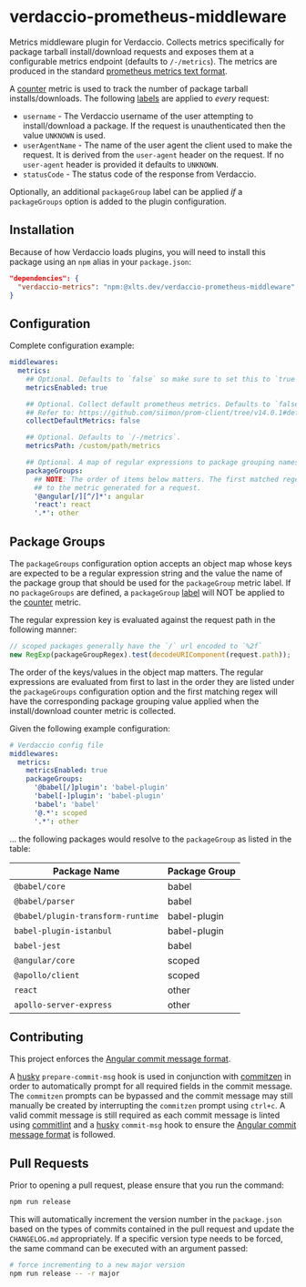 # verdaccio-prometheus-middleware

Metrics middleware plugin for Verdaccio. Collects metrics specifically for package tarball install/download requests and
exposes them at a configurable metrics endpoint (defaults to `/-/metrics`). The metrics are produced in the standard
[prometheus metrics text format](https://prometheus.io/docs/instrumenting/exposition_formats/#text-format-example).

A [counter](https://prometheus.io/docs/concepts/metric_types/#counter) metric is used to track the number of package
tarball installs/downloads. The following [labels](https://prometheus.io/docs/practices/naming/#labels) are applied to
_every_ request:

- `username` - The Verdaccio username of the user attempting to install/download a package. If the request is
  unauthenticated then the value `UNKNOWN` is used.
- `userAgentName` - The name of the user agent the client used to make the request. It is derived from the `user-agent`
  header on the request. If no `user-agent` header is provided it defaults to `UNKNOWN`.
- `statusCode` - The status code of the response from Verdaccio.

Optionally, an additional `packageGroup` label can be applied _if_ a `packageGroups` option is added to the plugin
configuration.

## Installation

Because of how Verdaccio loads plugins, you will need to install this package using an `npm` alias in your `package.json`:

```json
"dependencies": {
  "verdaccio-metrics": "npm:@xlts.dev/verdaccio-prometheus-middleware"
}
```

## Configuration

Complete configuration example:

```yaml
middlewares:
  metrics:
    ## Optional. Defaults to `false` so make sure to set this to `true` if you want to collect metrics.
    metricsEnabled: true

    ## Optional. Collect default prometheus metrics. Defaults to `false`.
    ## Refer to: https://github.com/siimon/prom-client/tree/v14.0.1#default-metrics
    collectDefaultMetrics: false

    ## Optional. Defaults to `/-/metrics`.
    metricsPath: /custom/path/metrics

    ## Optional. A map of regular expressions to package grouping names.
    packageGroups:
      ## NOTE: The order of items below matters. The first matched regex is the package grouping that will be applied
      ## to the metric generated for a request.
      '@angular[/][^/]*': angular
      'react': react
      '.*': other
```

## Package Groups

The `packageGroups` configuration option accepts an object map whose keys are expected to be a regular expression string
and the value the name of the package group that should be used for the `packageGroup` metric label. If no
`packageGroups` are defined, a `packageGroup` [label](https://prometheus.io/docs/practices/naming/#labels) will NOT be
applied to the [counter](https://prometheus.io/docs/concepts/metric_types/#counter) metric.

The regular expression key is evaluated against the request path in the following manner:

```javascript
// scoped packages generally have the `/` url encoded to `%2f`
new RegExp(packageGroupRegex).test(decodeURIComponent(request.path));
```

The order of the keys/values in the object map matters. The regular expressions are evaluated from first to last in the
order they are listed under the `packageGroups` configuration option and the first matching regex will have the
corresponding package grouping value applied when the install/download counter metric is collected.

Given the following example configuration:

```yaml
# Verdaccio config file
middlewares:
  metrics:
    metricsEnabled: true
    packageGroups:
      '@babel[/]plugin': 'babel-plugin'
      'babel[-]plugin': 'babel-plugin'
      'babel': 'babel'
      '@.*': scoped
      '.*': other
```

... the following packages would resolve to the `packageGroup` as listed in the table:

| Package Name                      | Package Group |
| --------------------------------- | ------------- |
| `@babel/core`                     | babel         |
| `@babel/parser`                   | babel         |
| `@babel/plugin-transform-runtime` | babel-plugin  |
| `babel-plugin-istanbul`           | babel-plugin  |
| `babel-jest`                      | babel         |
| `@angular/core`                   | scoped        |
| `@apollo/client`                  | scoped        |
| `react`                           | other         |
| `apollo-server-express`           | other         |

## Contributing

This project enforces the [Angular commit message format](https://github.com/angular/angular/blob/13.1.1/CONTRIBUTING.md#-commit-message-format).

A [husky](https://typicode.github.io/husky/#/) `prepare-commit-msg` hook is used in conjunction with
[commitzen](https://github.com/commitizen/cz-cli) in order to automatically prompt for all required fields in the
commit message. The `commitzen` prompts can be bypassed and the commit message may still manually be created by
interrupting the `commitzen` prompt using `ctrl+c`. A valid commit message is still required as each commit message
is linted using [commitlint](https://commitlint.js.org/#/) and a [husky](https://typicode.github.io/husky/#/)
`commit-msg` hook to ensure the [Angular commit message format](https://github.com/angular/angular/blob/13.1.1/CONTRIBUTING.md#-commit-message-format)
is followed.

## Pull Requests

Prior to opening a pull request, please ensure that you run the command:

```bash
npm run release
```

This will automatically increment the version number in the `package.json` based on the types of commits contained in
the pull request and update the `CHANGELOG.md` appropriately. If a specific version type needs to be forced, the same
command can be executed with an argument passed:

```bash
# force incrementing to a new major version
npm run release -- -r major
```

